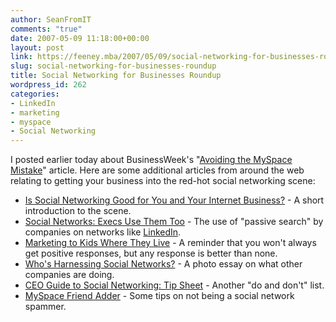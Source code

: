 ```yaml
---
author: SeanFromIT
comments: "true"
date: 2007-05-09 11:18:00+00:00
layout: post
link: https://feeney.mba/2007/05/09/social-networking-for-businesses-roundup/
slug: social-networking-for-businesses-roundup
title: Social Networking for Businesses Roundup
wordpress_id: 262
categories:
- LinkedIn
- marketing
- myspace
- Social Networking
---
```


I posted earlier today about BusinessWeek's "[Avoiding the MySpace Mistake](http://www.businessweek.com/smallbiz/content/may2007/sb20070508_239968.htm?chan=smallbiz_smallbiz+index+page_top+stories)" article. Here are some additional articles from around the web relating to getting your business into the red-hot social networking scene:  
  


  * [Is Social Networking Good for You and Your Internet Business?](http://issocialnetworkinggoodforyou.blogspot.com/2007/03/is-social-networking-good-for-you-and.html) - A short introduction to the scene.
  * [Social Networks: Execs Use Them Too](http://www.businessweek.com/technology/content/sep2006/tc20060911_414136.htm?chan=technology_ceo+guide+to+technology_social+networks) - The use of "passive search" by companies on networks like [LinkedIn](http://www.linkedin.com/).
  * [Marketing to Kids Where They Live](http://www.businessweek.com/technology/content/sep2006/tc20060908_974400.htm) - A reminder that you won't always get positive responses, but any response is better than none.
  * [Who's Harnessing Social Networks?](http://images.businessweek.com/ss/06/09/ceo_socnet/index_01.htm) - A photo essay on what other companies are doing.
  * [CEO Guide to Social Networking: Tip Sheet](http://www.businessweek.com/technology/ceo_tipsheet/2006_5.htm) - Another "do and don't" list.
  * [MySpace Friend Adder](http://sem.searchramp.com/SR-119253.htm) - Some tips on not being a social network spammer.
